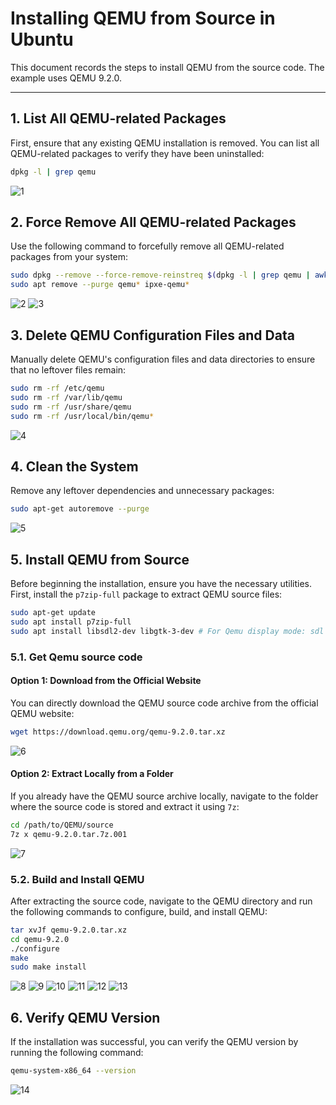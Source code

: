 # Installing QEMU from Source in Ubuntu

This document records the steps to install QEMU from the source code. The example uses QEMU 9.2.0.

---

## 1. List All QEMU-related Packages

First, ensure that any existing QEMU installation is removed. You can list all QEMU-related packages to verify they have been uninstalled:

```bash
dpkg -l | grep qemu
```

![1](Figure/1.png)

## 2. Force Remove All QEMU-related Packages

Use the following command to forcefully remove all QEMU-related packages from your system:

```bash
sudo dpkg --remove --force-remove-reinstreq $(dpkg -l | grep qemu | awk '{print $2}')
sudo apt remove --purge qemu* ipxe-qemu*
```

![2](Figure/2.png)
![3](Figure/3.png)

## 3. Delete QEMU Configuration Files and Data

Manually delete QEMU's configuration files and data directories to ensure that no leftover files remain:

```bash
sudo rm -rf /etc/qemu
sudo rm -rf /var/lib/qemu
sudo rm -rf /usr/share/qemu
sudo rm -rf /usr/local/bin/qemu*
```

![4](Figure/4.png)

## 4. Clean the System

Remove any leftover dependencies and unnecessary packages:

```bash
sudo apt-get autoremove --purge
```

![5](Figure/5.png)

## 5. Install QEMU from Source

Before beginning the installation, ensure you have the necessary utilities. First, install the `p7zip-full` package to extract QEMU source files:

```bash
sudo apt-get update
sudo apt install p7zip-full
sudo apt install libsdl2-dev libgtk-3-dev # For Qemu display mode: sdl and gtk
```

### 5.1.  Get Qemu source code

#### Option 1: Download from the Official Website

You can directly download the QEMU source code archive from the official QEMU website:

```bash
wget https://download.qemu.org/qemu-9.2.0.tar.xz
```

![6](Figure/6.png)

#### Option 2: Extract Locally from a Folder

If you already have the QEMU source archive locally, navigate to the folder where the source code is stored and extract it using `7z`:

```bash
cd /path/to/QEMU/source
7z x qemu-9.2.0.tar.7z.001
```

![7](Figure/7.png)

### 5.2. Build and Install QEMU

After extracting the source code, navigate to the QEMU directory and run the following commands to configure, build, and install QEMU:

```bash
tar xvJf qemu-9.2.0.tar.xz
cd qemu-9.2.0
./configure
make
sudo make install
```

![8](Figure/8.png)
![9](Figure/9.png)
![10](Figure/10.png)
![11](Figure/11.png)
![12](Figure/12.png)
![13](Figure/13.png)

## 6. Verify QEMU Version

If the installation was successful, you can verify the QEMU version by running the following command:

```bash
qemu-system-x86_64 --version
```

![14](Figure/14.png)
